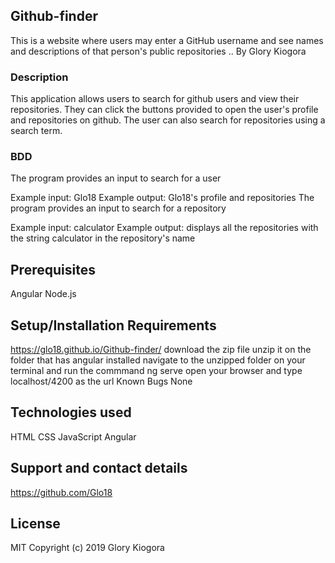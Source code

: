 ## Github-finder
This is a website where users may enter a GitHub username and see names and descriptions of that person's public repositories ..
By Glory Kiogora
### Description
This application allows users to search for github users and view their repositories. They can click the buttons provided to open the user's profile and repositories on github. The user can also search for repositories using a search term.

### BDD
The program provides an input to search for a user

Example input: Glo18
Example output: Glo18's profile and repositories
The program provides an input to search for a repository

Example input: calculator
Example output: displays all the repositories with the string calculator in the repository's name

## Prerequisites
Angular
Node.js

## Setup/Installation Requirements
 https://glo18.github.io/Github-finder/
download the zip file
unzip it on the folder that has angular installed
navigate to the unzipped folder on your terminal and run the commmand ng serve
open your browser and type localhost/4200 as the url
Known Bugs
None

## Technologies used
HTML
CSS
JavaScript
Angular

## Support and contact details
https://github.com/Glo18

## License
MIT Copyright (c) 2019 Glory Kiogora

